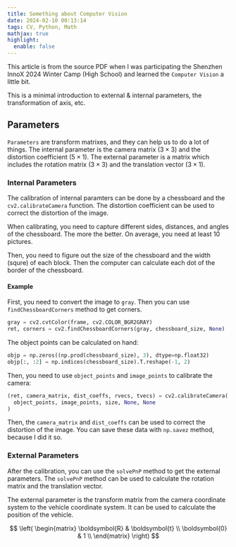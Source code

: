 ```yaml
---
title: Something about Computer Vision
date: 2024-02-10 00:13:14
tags: CV, Python, Math
mathjax: true
highlight:
  enable: false
---
```

This article is from the source PDF when I was participating the Shenzhen InnoX 2024 Winter Camp (High School) and learned the `Computer Vision` a little bit.

This is a minimal introduction to external & internal parameters, the transformation of axis, etc.

## Parameters

`Parameters` are transform matrixes, and they can help us to do a lot of things. The internal parameter is the camera matrix ($3\times 3$) and the distortion coefficient ($5\times 1$). The external parameter is a matrix which includes the rotation matrix ($3\times 3$) and the translation vector ($3\times 1$).

### Internal Parameters

The calibration of internal paramters can be done by a chessboard and the `cv2.calibrateCamera` function. The distortion coefficient can be used to correct the distortion of the image.

When calibrating, you need to capture different sides, distances, and angles of the chessboard. The more the better. On average, you need at least 10 pictures.

Then, you need to figure out the size of the chessboard and the width (squre) of each block. Then the computer can calculate each dot of the border of the chessboard.

#### Example

First, you need to convert the image to `gray`. Then you can use `findChessboardCorners` method to get corners.

```python
gray = cv2.cvtColor(frame, cv2.COLOR_BGR2GRAY)
ret, corners = cv2.findChessboardCorners(gray, chessboard_size, None)
```

The object points can be calculated on hand:

```python
objp = np.zeros((np.prod(chessboard_size), 3), dtype=np.float32)
objp[:, :2] = np.indices(chessboard_size).T.reshape(-1, 2)
```

Then, you need to use `object_points` and `image_points` to calibrate the camera:

```python
(ret, camera_matrix, dist_coeffs, rvecs, tvecs) = cv2.calibrateCamera(
  object_points, image_points, size, None, None
)
```

Then, the `camera_matrix` and `dist_coeffs` can be used to correct the distortion of the image. You can save these data with `np.savez` method, because I did it so.

### External Parameters

After the calibration, you can use the `solvePnP` method to get the external parameters. The `solvePnP` method can be used to calculate the rotation matrix and the translation vector.

The external parameter is the transform matrix from the camera coordinate system to the vehicle coordinate system. It can be used to calculate the position of the vehicle.

$$
\left(
\begin{matrix}
  \boldsymbol{R} & \boldsymbol{t} \\
  \boldsymbol{0} & 1 \\
\end{matrix}
\right)
$$
